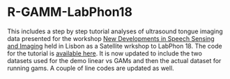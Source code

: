 # R-GAMM-LabPhon18

This includes a step by step tutorial analyses of ultrasound tongue imaging data presented for the workshop [New Developments in Speech Sensing and Imaging](http://labphon16.labphon.org/se-04.html) held in Lisbon as a Satellite wrkshop to LabPhon 18. The code for the tutorial is [available here](https://jalalal-tamimi.github.io/R-GAMM-LabPhon18/GAMMsLabPhon.nb.html). 
It is now updated to include the two datasets used for the demo linear vs GAMs and then the actual dataset for running gams. A couple of line codes are updated as well.

